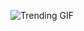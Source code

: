 
<!-- GIF_SECTION -->
![Trending GIF](https://media1.giphy.com/media/v1.Y2lkPThiYjIxNzcyYmk4NzFwMTd6NG4zYTNjejl2a3B1bGdodTFzMHZ2czJjaGZjaWVmbSZlcD12MV9naWZzX3NlYXJjaCZjdD1n/BqW5xqAwcDw9Cv90MJ/giphy.gif)
<!-- END_GIF_SECTION -->
